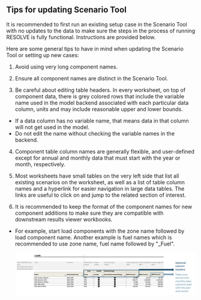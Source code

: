 ## Tips for updating Scenario Tool

It is recommended to first run an existing setup case in the Scenario Tool with no updates to the data to make sure the steps in the process of running RESOLVE is fully functional. Instructions are provided below.

Here are some general tips to have in mind when updating the Scenario Tool or setting up new cases:

1. Avoid using very long component names.

2. Ensure all component names are distinct in the Scenario Tool.

3. Be careful about editing table headers. In every worksheet, on top of component data, there is grey colored rows that include the variable name used in the model backend associated with each particular data column, units and may include reasonable upper and lower bounds.
 - If a data column has no variable name, that means data in that column will not get used in the model. 
 - Do not edit the name without checking the variable names in the backend.

4. Component table column names are generally flexible, and user-defined except for annual and monthly data that must start with the year or month, respectively.

5. Most worksheets have small tables on the very left side that list all existing scenarios on the worksheet, as well as a list of table column names and a hyperlink for easier navigation in large data tables. The links are useful to click on and jump to the related section of interest.

6. It is recommended to keep the format of the component names for new component additions to make sure they are compatible with downstream results viewer workbooks. 
 - For example, start load components with the zone name followed by load component name. Another example is fuel names which is recommended to use zone name, fuel name followed by "_Fuel". 


    ![Example of a RESOLVE Component Table](_images/Table_Header.png)


